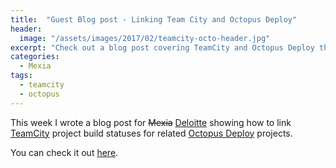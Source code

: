 ```yaml
---
title:  "Guest Blog post - Linking Team City and Octopus Deploy"
header:
  image: "/assets/images/2017/02/teamcity-octo-header.jpg"
excerpt: "Check out a blog post covering TeamCity and Octopus Deploy that I wrote for the Deloitte site."
categories: 
  - Mexia
tags:
  - teamcity
  - octopus
---
```

This week I wrote a blog post for ~~Mexia~~ [Deloitte](http://www.deloitte.com.au) showing how to link [TeamCity](https://www.jetbrains.com/teamcity/) project build statuses for related [Octopus Deploy](https://www.octopus.com) projects.

You can check it out [here](https://platform.deloitte.com.au/articles/displaying-team-city-build-status-in-octopus-deploy).